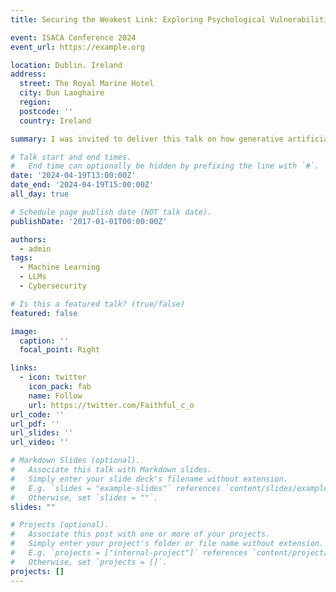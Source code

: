 ```yaml
---
title: Securing the Weakest Link: Exploring Psychological Vulnerabilities in Phishing Emails with Large Language Models

event: ISACA Conference 2024
event_url: https://example.org

location: Dublin. Ireland
address:
  street: The Royal Marine Hotel
  city: Dun Laoghaire
  region: 
  postcode: ''
  country: Ireland

summary: I was invited to deliver this talk on how generative artificial intelligence and particularly large language models can leveraged in detecting the psychological vulnerabilities exploited by cybercriminals in phishing emails.'

# Talk start and end times.
#   End time can optionally be hidden by prefixing the line with `#`.
date: '2024-04-19T13:00:00Z'
date_end: '2024-04-19T15:00:00Z'
all_day: true

# Schedule page publish date (NOT talk date).
publishDate: '2017-01-01T00:00:00Z'

authors:
  - admin
tags:
  - Machine Learning
  - LLMs
  - Cybersecurity

# Is this a featured talk? (true/false)
featured: false

image:
  caption: ''
  focal_point: Right

links:
  - icon: twitter
    icon_pack: fab
    name: Follow
    url: https://twitter.com/Faithful_c_o
url_code: ''
url_pdf: ''
url_slides: ''
url_video: ''

# Markdown Slides (optional).
#   Associate this talk with Markdown slides.
#   Simply enter your slide deck's filename without extension.
#   E.g. `slides = "example-slides"` references `content/slides/example-slides.md`.
#   Otherwise, set `slides = ""`.
slides: ""

# Projects (optional).
#   Associate this post with one or more of your projects.
#   Simply enter your project's folder or file name without extension.
#   E.g. `projects = ["internal-project"]` references `content/project/deep-learning/index.md`.
#   Otherwise, set `projects = []`.
projects: []
---
```


